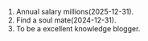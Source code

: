 1. Annual salary millions(2025-12-31).
2. Find a soul mate(2024-12-31).
4. To be a excellent knowledge blogger.
